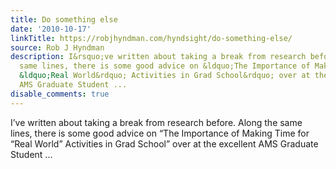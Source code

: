 ```yaml
---
title: Do something else
date: '2010-10-17'
linkTitle: https://robjhyndman.com/hyndsight/do-something-else/
source: Rob J Hyndman
description: I&rsquo;ve written about taking a break from research before. Along the
  same lines, there is some good advice on &ldquo;The Importance of Making Time for
  &ldquo;Real World&rdquo; Activities in Grad School&rdquo; over at the excellent
  AMS Graduate Student ...
disable_comments: true
---
```

I&rsquo;ve written about taking a break from research before. Along the same lines, there is some good advice on &ldquo;The Importance of Making Time for &ldquo;Real World&rdquo; Activities in Grad School&rdquo; over at the excellent AMS Graduate Student ...